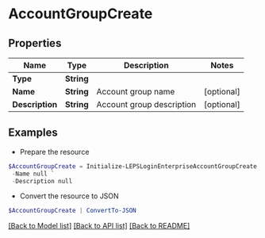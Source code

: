 # AccountGroupCreate
## Properties

Name | Type | Description | Notes
------------ | ------------- | ------------- | -------------
**Type** | **String** |  | 
**Name** | **String** | Account group name | [optional] 
**Description** | **String** | Account group description | [optional] 

## Examples

- Prepare the resource
```powershell
$AccountGroupCreate = Initialize-LEPSLoginEnterpriseAccountGroupCreate  -Type null `
 -Name null `
 -Description null
```

- Convert the resource to JSON
```powershell
$AccountGroupCreate | ConvertTo-JSON
```

[[Back to Model list]](../README.md#documentation-for-models) [[Back to API list]](../README.md#documentation-for-api-endpoints) [[Back to README]](../README.md)

